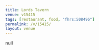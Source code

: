 ```yaml
---
title: Lords Tavern
venue: v15415
tags: [restaurant, food, "fhrs:508496"]
permalink: /v/15415/
layout: venue
---
```

null